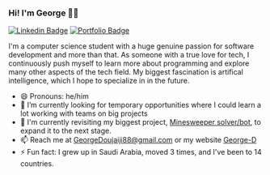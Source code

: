 ### Hi! I'm George 👨‍💻

[![Linkedin Badge](https://img.shields.io/badge/-LinkedIn-0e76a8?style=flat&logo=Linkedin&logoColor=white)](https://www.linkedin.com/in/george-doujaiji/)
[![Portfolio Badge](https://img.shields.io/badge/George%20D-Portfolio-darkred)](https://georged.me)

I'm a computer science student with a huge genuine passion for software development and more than that. As someone with a true love for tech, I continuously push myself to learn more about programming and explore many other aspects of the tech field. My biggest fascination is artifical intelligence, which I hope to specialize in in the future.

- 😄 Pronouns: he/him
- 🔭 I’m currently looking for temporary opportunities where I could learn a lot working with teams on big projects
- 🌱 I'm currently revisiting my biggest project, [Minesweeper solver/bot](https://github.com/GeorgeD88/Minesweeper-Solver), to expand it to the next stage.
- 📫 Reach me at [GeorgeDoujaiji88@gmail.com](mailto:GeorgeDoujaiji88@gmail.com) or my website [George-D](https://georged88.github.io/GeorgeD-Portfolio/)
- ⚡ Fun fact: I grew up in Saudi Arabia, moved 3 times, and I've been to 14 countries.
